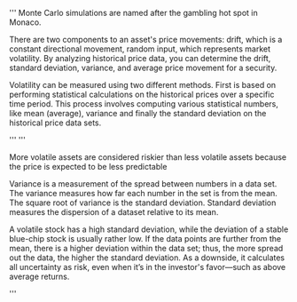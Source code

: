 '''
   Monte Carlo simulations are named after the gambling hot spot in Monaco.

   There are two components to an asset's price movements: 
         drift, which is a constant directional movement, 
         random input, which represents market volatility. 
   By analyzing historical price data, you can determine the drift, standard deviation, variance, and average price movement for a security. 

   Volatility can be measured using two different methods. 
   First is based on performing statistical calculations on the historical prices over a specific time period. 
   This process involves computing various statistical numbers, like mean (average), variance and finally the standard deviation on the historical price data sets.

'''
'''

   More volatile assets are considered riskier than less volatile assets because the price is expected to be less predictable

   Variance is a measurement of the spread between numbers in a data set.
   The variance measures how far each number in the set is from the mean.
   The square root of variance is the standard deviation.
   Standard deviation measures the dispersion of a dataset relative to its mean.

   A volatile stock has a high standard deviation, while the deviation of a stable blue-chip stock is usually rather low.
   If the data points are further from the mean, there is a higher deviation within the data set; thus, the more spread out the data, the higher the standard deviation.
   As a downside, it calculates all uncertainty as risk, even when it’s in the investor's favor—such as above average returns.

'''
